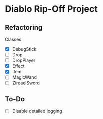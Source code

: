 # Diablo Rip-Off Project

## Refactoring

Classes

* [x] DebugStick
* [ ] Drop
* [ ] DropPlayer
* [x] Effect
* [x] Item
* [ ] MagicWand
* [ ] ZireaelSword

## To-Do

* [ ] Disable detailed logging
